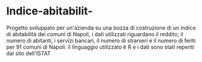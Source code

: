 # Indice-abitabilit-
Progetto sviluppato per un'azienda su una bozza di costruzione di un indice di abitabilità dei comuni di Napoli, i dati utilizzati riguardano il reddito,
il numero di abitanti, i servizi bancari, il numero di stranieri e il numero di feriti per 91 comuni di Napoli. il linguaggio utilizzato è R e i dati sono stati reperiti dal sito dell'ISTAT
